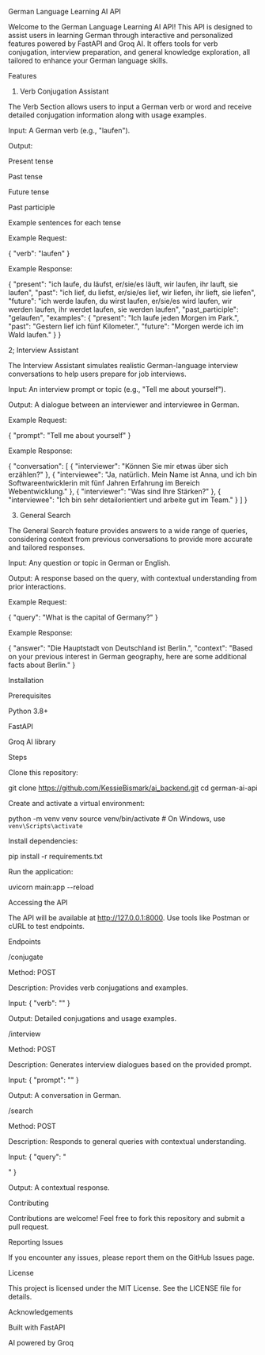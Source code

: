 German Language Learning AI API

Welcome to the German Language Learning AI API! This API is designed to assist users in learning German through interactive and personalized features powered by FastAPI and Groq AI. It offers tools for verb conjugation, interview preparation, and general knowledge exploration, all tailored to enhance your German language skills.

Features

1. Verb Conjugation Assistant

The Verb Section allows users to input a German verb or word and receive detailed conjugation information along with usage examples.

Input: A German verb (e.g., "laufen").

Output:

Present tense

Past tense

Future tense

Past participle

Example sentences for each tense

Example Request:

{
  "verb": "laufen"
}

Example Response:

{
  "present": "ich laufe, du läufst, er/sie/es läuft, wir laufen, ihr lauft, sie laufen",
  "past": "ich lief, du liefst, er/sie/es lief, wir liefen, ihr lieft, sie liefen",
  "future": "ich werde laufen, du wirst laufen, er/sie/es wird laufen, wir werden laufen, ihr werdet laufen, sie werden laufen",
  "past_participle": "gelaufen",
  "examples": {
    "present": "Ich laufe jeden Morgen im Park.",
    "past": "Gestern lief ich fünf Kilometer.",
    "future": "Morgen werde ich im Wald laufen."
  }
}

2; Interview Assistant

The Interview Assistant simulates realistic German-language interview conversations to help users prepare for job interviews.

Input: An interview prompt or topic (e.g., "Tell me about yourself").

Output: A dialogue between an interviewer and interviewee in German.

Example Request:

{
  "prompt": "Tell me about yourself"
}

Example Response:

{
  "conversation": [
    { "interviewer": "Können Sie mir etwas über sich erzählen?" },
    { "interviewee": "Ja, natürlich. Mein Name ist Anna, und ich bin Softwareentwicklerin mit fünf Jahren Erfahrung im Bereich Webentwicklung." },
    { "interviewer": "Was sind Ihre Stärken?" },
    { "interviewee": "Ich bin sehr detailorientiert und arbeite gut im Team." }
  ]
}

3. General Search

The General Search feature provides answers to a wide range of queries, considering context from previous conversations to provide more accurate and tailored responses.

Input: Any question or topic in German or English.

Output: A response based on the query, with contextual understanding from prior interactions.

Example Request:

{
  "query": "What is the capital of Germany?"
}

Example Response:

{
  "answer": "Die Hauptstadt von Deutschland ist Berlin.",
  "context": "Based on your previous interest in German geography, here are some additional facts about Berlin."
}

Installation

Prerequisites

Python 3.8+

FastAPI

Groq AI library

Steps

Clone this repository:

git clone https://github.com/KessieBismark/ai_backend.git
cd german-ai-api

Create and activate a virtual environment:

python -m venv venv
source venv/bin/activate # On Windows, use `venv\Scripts\activate`

Install dependencies:

pip install -r requirements.txt

Run the application:

uvicorn main:app --reload

Accessing the API

The API will be available at http://127.0.0.1:8000. Use tools like Postman or cURL to test endpoints.

Endpoints

/conjugate

Method: POST

Description: Provides verb conjugations and examples.

Input: { "verb": "<German verb>" }

Output: Detailed conjugations and usage examples.

/interview

Method: POST

Description: Generates interview dialogues based on the provided prompt.

Input: { "prompt": "<Interview prompt>" }

Output: A conversation in German.

/search

Method: POST

Description: Responds to general queries with contextual understanding.

Input: { "query": "<Search query>" }

Output: A contextual response.

Contributing

Contributions are welcome! Feel free to fork this repository and submit a pull request.

Reporting Issues

If you encounter any issues, please report them on the GitHub Issues page.

License

This project is licensed under the MIT License. See the LICENSE file for details.

Acknowledgements

Built with FastAPI

AI powered by Groq
